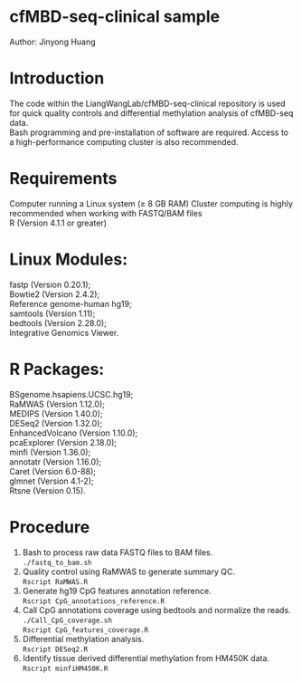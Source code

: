 # cfMBD-seq-clinical sample
Author: Jinyong Huang
# Introduction
The code within the LiangWangLab/cfMBD-seq-clinical repository is used for quick quality controls and differential methylation analysis of cfMBD-seq data.  
Bash programming and pre-installation of software are required. Access to a high-performance computing cluster is also recommended. 
# Requirements
Computer running a Linux system (≥ 8 GB RAM) Cluster computing is highly recommended when working with FASTQ/BAM files  
R (Version 4.1.1 or greater) 
# Linux Modules: 
fastp (Version 0.20.1);  
Bowtie2 (Version 2.4.2);   
Reference genome-human hg19;   
samtools (Version 1.11);   
bedtools (Version 2.28.0);   
Integrative Genomics Viewer.
# R Packages: 
BSgenome.hsapiens.UCSC.hg19;   
RaMWAS (Version 1.12.0);   
MEDIPS (Version 1.40.0);  
DESeq2 (Version 1.32.0);  
EnhancedVolcano (Version 1.10.0);  
pcaExplorer (Version 2.18.0);  
minfi (Version 1.36.0);  
annotatr (Version 1.16.0);  
Caret (Version 6.0-88);  
glmnet (Version 4.1-2);  
Rtsne (Version 0.15).
# Procedure
1. Bash to process raw data FASTQ files to BAM files.  
```./fastq_to_bam.sh```  
2. Quality control using RaMWAS to generate summary QC.  
```Rscript RaMWAS.R```    
3. Generate hg19 CpG features annotation reference.  
```Rscript CpG_annotations_reference.R```  
4. Call CpG annotations coverage using bedtools and normalize the reads.   
```./Call_CpG_coverage.sh```  
```Rscript CpG_features_coverage.R```  
5. Differential methylation analysis.  
```Rscript DESeq2.R```   
6. Identify tissue derived differential methylation from HM450K data.  
```Rscript minfiHM450K.R```  
